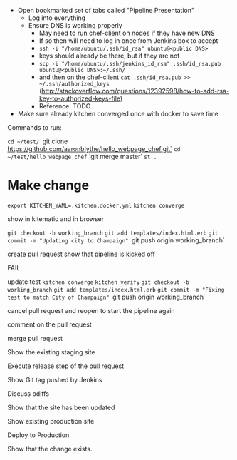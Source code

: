 * Open bookmarked set of tabs called "Pipeline Presentation"
  * Log into everything
  * Ensure DNS is working properly
    * May need to run chef-client on nodes if they have new DNS
    * If so then will need to log in once from Jenkins box to accept
    * `ssh -i "/home/ubuntu/.ssh/id_rsa" ubuntu@<public DNS>`
    * keys should already be there, but if they are not
    * `scp -i "/home/ubuntu/.ssh/jenkins_id_rsa" .ssh/id_rsa.pub ubuntu@<public DNS>:~/.ssh/` 
    * and then on the chef-client `cat .ssh/id_rsa.pub >> ~/.ssh/authorized_keys`  (http://stackoverflow.com/questions/12392598/how-to-add-rsa-key-to-authorized-keys-file)
    * Reference: TODO
* Make sure already kitchen converged once with docker to save time


Commands to run:

`cd ~/test/
`git clone https://github.com/aaronblythe/hello_webpage_chef.git`
`cd ~/test/hello_webpage_chef`
'git merge master'
`st .`
# Make change
`export KITCHEN_YAML=.kitchen.docker.yml`
`kitchen converge`

show in kitematic and in browser

`git checkout -b working_branch`
`git add templates/index.html.erb`
`git commit -m "Updating city to Champaign"
`git push origin working_branch`

create pull request
show that pipeline is kicked off

FAIL

update test
`kitchen converge`
`kitchen verify`
`git checkout -b working_branch`
`git add templates/index.html.erb`
`git commit -m "Fixing test to match City of Champaign"
`git push origin working_branch`

cancel pull request and reopen to start the pipeline again

comment on the pull request

merge pull request

Show the existing staging site

Execute release step of the pull request

Show Git tag pushed by Jenkins

Discuss pdiffs

Show that the site has been updated

Show existing production site

Deploy to Production

Show that the change exists.













